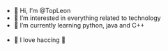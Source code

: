 - 👋 Hi, I’m @TopLeon
- 👀 I’m interested in everything related to technology
- 🌱 I’m currently learning python, java and C++<br><br>
- 👾 I love haccing 🤘
